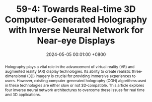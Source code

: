 ---
title:          "59-4: Towards Real-time 3D Computer-Generated Holography with Inverse Neural Network for Near-eye Displays"
date:           2024-05-05 00:01:00 +0800
selected:       false
pub:            "SID Symposium Digest of Technical Papers"
pub_date:       "2024"
abstract: >-
  Holography plays a vital role in the advancement of virtual reality (VR) and augmented reality (AR) display technologies. Its ability to create realistic three‐dimensional (3D) imagery is crucial for providing immersive experiences to users. However, existing computer‐generated holography (CGH) algorithms used in these technologies are either slow or not 3D‐compatible. This article explores four inverse neural network architectures to overcome these issues for real time and 3D applications.
cover:          assets/images/covers/SID_2024_wenbin_pic.png
authors:
- Wenbin Zhou
- Xiangyu Meng
- Feifan Qu
- Yifan Peng
links:
  Paper: https://doi.org/10.1002/sdtp.17654
---